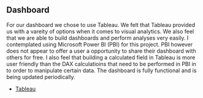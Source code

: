 
## Dashboard

For our dashboard we chose to use Tableau.  We felt that Tableau provided us with a vareity of options when it comes to visual analytics. We also feel that we are able to build dashboards and perform analyses very easily.  I contemplated using Microsoft Power BI (PBI) for this project.  PBI however does not appear to offer a user a opportunity to share their dashboard with others for free.  I also feel that building a calculated field in Tableau is more user friendly than the DAX calculatioins that need to be performed in PBI in to order to manipulate certain data.  The dashboard is fully functional and is being updated periodically.

* [Tableau](https://public.tableau.com/app/profile/sean.gaynor/viz/AirBnbProjectAnalysis/AirBnBAnalysis?publish=yes)





